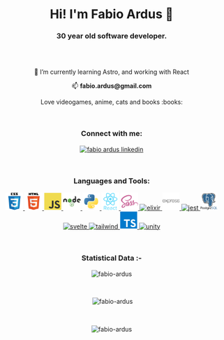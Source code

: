 <h1 align="center">Hi! I'm Fabio Ardus 👋</h1>
<h3 align="center">30 year old software developer.</h3>

<br>
<br>
<p align="center">🌱 I’m currently learning Astro, and working with React</p>

<p align="center">📫 <strong>fabio.ardus@gmail.com</strong></p>

<p align="center">Love videogames, anime, cats and books :books:</p>

<br>

<h3 align="center">Connect with me:</h3>
<p align="center">
  <a href="https://linkedin.com/in/fabio-ardus" target="blank">
    <img align="center"
      src="https://raw.githubusercontent.com/rahuldkjain/github-profile-readme-generator/master/src/images/icons/Social/linked-in-alt.svg"
      alt="fabio ardus linkedin" height="30" width="40"
    />
  </a>
</p>

<br>

<h3 align="center">Languages and Tools:</h3>
<p align="center"> 
    <a href="https://www.w3schools.com/css/" target="_blank" rel="noreferrer"> 
      <img
        src="https://raw.githubusercontent.com/devicons/devicon/master/icons/css3/css3-original-wordmark.svg" alt="css3"
        width="40" height="40"/> 
    </a>
    <a href="https://www.w3.org/html/" target="_blank" rel="noreferrer"> 
      <img
        src="https://raw.githubusercontent.com/devicons/devicon/master/icons/html5/html5-original-wordmark.svg"
        alt="html5" width="40" height="40" />
    </a>
    <a href="https://developer.mozilla.org/en-US/docs/Web/JavaScript" target="_blank" rel="noreferrer"> 
      <img
        src="https://raw.githubusercontent.com/devicons/devicon/master/icons/javascript/javascript-original.svg"
        alt="javascript" width="40" height="40"/>
    <a href="https://nodejs.org" target="_blank" rel="noreferrer"> 
      <img
        src="https://raw.githubusercontent.com/devicons/devicon/master/icons/nodejs/nodejs-original-wordmark.svg"
        alt="nodejs" width="40" height="40"/>
    </a>
    <a href="https://www.python.org" target="_blank" rel="noreferrer"> 
      <img
        src="https://raw.githubusercontent.com/devicons/devicon/master/icons/python/python-original.svg" alt="python"
        width="40" height="40"/>
    </a>
    <a href="https://reactjs.org/" target="_blank" rel="noreferrer">
      <img
        src="https://raw.githubusercontent.com/devicons/devicon/master/icons/react/react-original-wordmark.svg"
        alt="react" width="40" height="40"/>
    </a>
    <a href="https://sass-lang.com" target="_blank" rel="noreferrer"> 
      <img
        src="https://raw.githubusercontent.com/devicons/devicon/master/icons/sass/sass-original.svg" alt="sass" width="40"
        height="40" />
    </a>
    <a href="https://elixir-lang.org" target="_blank" rel="noreferrer">
      <img src="https://www.vectorlogo.zone/logos/elixir-lang/elixir-lang-icon.svg" alt="elixir" width="40"
      height="40"/>
    </a>
    <a href="https://expressjs.com" target="_blank" rel="noreferrer">
      <img src="https://raw.githubusercontent.com/devicons/devicon/master/icons/express/express-original-wordmark.svg" alt="express" width="40"
      height="40"/>
    </a>
    <a href="https://jestjs.io" target="_blank" rel="noreferrer"> 
      <img src="https://www.vectorlogo.zone/logos/jestjsio/jestjsio-icon.svg" alt="jest" width="40"
      height="40"/>
    </a> 
    <a href="https://www.postgresql.org" target="_blank" rel="noreferrer">
      <img src="https://raw.githubusercontent.com/devicons/devicon/master/icons/postgresql/postgresql-original-wordmark.svg" alt="postgresql" width="40"
      height="40"/>
    </a>
    <a href="https://svelte.dev" target="_blank" rel="noreferrer"> 
      <img src="https://upload.wikimedia.org/wikipedia/commons/1/1b/Svelte_Logo.svg" alt="svelte" width="40"
      height="40"/>
    </a> 
    <a href="https://tailwindcss.com/" target="_blank" rel="noreferrer">
      <img src="https://www.vectorlogo.zone/logos/tailwindcss/tailwindcss-icon.svg" alt="tailwind" width="40"
      height="40"/> 
    </a>
    <a href="https://www.typescriptlang.org/" target="_blank" rel="noreferrer">
      <img src="https://raw.githubusercontent.com/devicons/devicon/master/icons/typescript/typescript-original.svg" alt="typescript" width="40"
      height="40"/> 
    </a>
    <a href="https://unity.com/" target="_blank" rel="noreferrer">
      <img src="https://www.vectorlogo.zone/logos/unity3d/unity3d-icon.svg" alt="unity" width="40"
      height="40"/>
    </a> 
  </p>
<br>

<h3 align="center">Statistical Data :-</h3>
<p align="center"><img align="center"
    src="https://github-readme-stats.vercel.app/api/top-langs?username=F-Ardus&show_icons=true&locale=en&layout=compact"
    alt="fabio-ardus" /></p>

<br>

<p align="center">&nbsp;<img align="center" src="https://github-readme-stats.vercel.app/api?username=F-Ardus&show_icons=true&locale=en"
    alt="fabio-ardus" /></p>

<br>

<p align="center"><img align="center" src="https://github-readme-streak-stats.herokuapp.com?user=F-Ardus&theme=tokyonight_duo&hide_border=true" alt="fabio-ardus" /></p>

<br>
